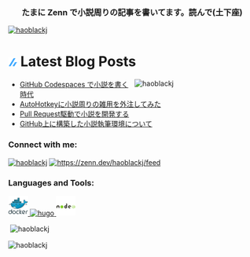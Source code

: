 <h3 align="center">たまに Zenn で小説周りの記事を書いてます。読んで(土下座)</h3>

<p align="left"> <a href="https://github.com/ryo-ma/github-profile-trophy"><img src="https://github-profile-trophy.vercel.app/?username=haoblackj" alt="haoblackj" /></a> </p>

# ![zenn](./icon/zenn.png) Latest Blog Posts
<p><img align="right" width="49%" src="https://github-readme-stats.vercel.app/api/top-langs?username=haoblackj&show_icons=true&locale=en&layout=compact" alt="haoblackj"/></p>

<!-- BLOG-POST-LIST:START -->
- [GitHub Codespaces で小説を書く時代](https://zenn.dev/haoblackj/articles/novel-codespaces)
- [AutoHotkeyに小説周りの雑用を外注してみた](https://zenn.dev/haoblackj/articles/93238d01d739bc)
- [Pull Request駆動で小説を開発する](https://zenn.dev/haoblackj/articles/manuscript_compare_by_pr)
- [GitHub上に構築した小説執筆環境について](https://zenn.dev/haoblackj/articles/8cbadb26ca16e4)
<!-- BLOG-POST-LIST:END -->

<h3 align="left">Connect with me:</h3>
<p align="left">
<a href="https://twitter.com/haoblackj" target="blank"><img align="center" src="https://raw.githubusercontent.com/rahuldkjain/github-profile-readme-generator/master/src/images/icons/Social/twitter.svg" alt="haoblackj" height="30" width="40" /></a>
<a href="/https://zenn.dev/haoblackj/feed" target="blank"><img align="center" src="https://raw.githubusercontent.com/rahuldkjain/github-profile-readme-generator/master/src/images/icons/Social/rss.svg" alt="https://zenn.dev/haoblackj/feed" height="30" width="40" /></a>
</p>

<h3 align="left">Languages and Tools:</h3>
<p align="left"> <a href="https://www.docker.com/" target="_blank" rel="noreferrer"> <img src="https://raw.githubusercontent.com/devicons/devicon/master/icons/docker/docker-original-wordmark.svg" alt="docker" width="40" height="40"/> </a> <a href="https://gohugo.io/" target="_blank" rel="noreferrer"> <img src="https://api.iconify.design/logos-hugo.svg" alt="hugo" width="40" height="40"/> </a> <a href="https://nodejs.org" target="_blank" rel="noreferrer"> <img src="https://raw.githubusercontent.com/devicons/devicon/master/icons/nodejs/nodejs-original-wordmark.svg" alt="nodejs" width="40" height="40"/> </a> </p>

<p>&nbsp;<img align="center" src="https://github-readme-stats.vercel.app/api?username=haoblackj&show_icons=true&locale=ja" alt="haoblackj" /></p>

<p><img align="center" src="https://github-readme-streak-stats.herokuapp.com/?user=haoblackj&" alt="haoblackj" /></p>
